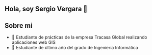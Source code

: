 ## Hola, soy Sergio Vergara 👋

## Sobre mi
- 🔭 Estudiante de prácticas de la empresa Tracasa Global realizando aplicaciones web GIS
- 🌱 Estudiante de último año del grado de Ingeniería Informática
